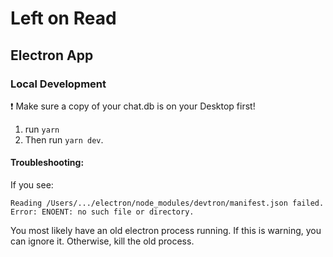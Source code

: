# Left on Read

## Electron App

### Local Development

❗ Make sure a copy of your chat.db is on your Desktop first! 

1. run `yarn`
2.  Then run `yarn dev`.

#### Troubleshooting:

If you see:

```
Reading /Users/.../electron/node_modules/devtron/manifest.json failed.
Error: ENOENT: no such file or directory.
```

You most likely have an old electron process running. If this is warning, you can ignore it. Otherwise, kill the old process.
